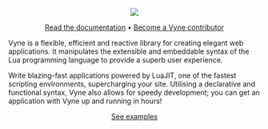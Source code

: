 <!-- 
    (c) 2022 Vyne.lua
    README.md
--> 
<p align="center">
    <img src="https://i.ibb.co/py56mbd/text-1663966555825.png">
</p>

<p align="center">
    <a href=".">Read the documentation</a> • <a href=".">Become a Vyne contributor</a>
</p>

<p>Vyne is a flexible, efficient and reactive library for creating elegant web applications. It manipulates the extensible and embeddable syntax of the Lua programming language to provide a superb user experience.</p>

<p>Write blazing-fast applications powered by LuaJIT, one of the fastest scripting environments, supercharging your site. Utilising a declarative and functional syntax, Vyne also allows for speedy development; you can get an application with Vyne up and running in hours!</p>

<p align="center">
    <a href="https://github.com/vyne-lua/examples">See examples</a>
</p>
